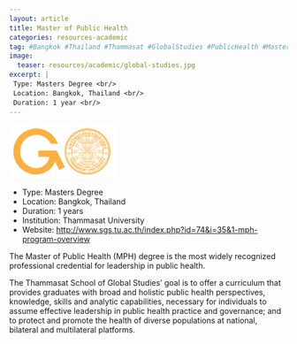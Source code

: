 ```yaml
---
layout: article
title: Master of Public Health
categories: resources-academic
tag: #Bangkok #Thailand #Thammasat #GlobalStudies #PublicHealth #Masters #GoodHealthAndWellBeing #GG_DecentWorkAndEconomicGrowth #GG_ResponsibleConsumptionAndProduction
image:
  teaser: resources/academic/global-studies.jpg
excerpt: |
 Type: Masters Degree <br/>
 Location: Bangkok, Thailand <br/>
 Duration: 1 year <br/>
---
```


<img src="/images/resources/academic/global-studies.jpg"/>

+ Type: Masters Degree
+ Location: Bangkok, Thailand
+ Duration: 1 years
+ Institution: Thammasat University
+ Website: <a href="http://www.sgs.tu.ac.th/index.php?id=74&i=35&1-mph-program-overview">http://www.sgs.tu.ac.th/index.php?id=74&i=35&1-mph-program-overview </a>

The Master of Public Health (MPH) degree is the most widely recognized professional credential for leadership in public health. 

The Thammasat School of Global Studies’ goal is to offer a curriculum that provides graduates with broad and holistic public health perspectives, knowledge, skills and analytic capabilities, necessary for individuals to assume effective leadership in public health practice and governance; and to protect and promote the health of diverse populations at national, bilateral and multilateral platforms.
